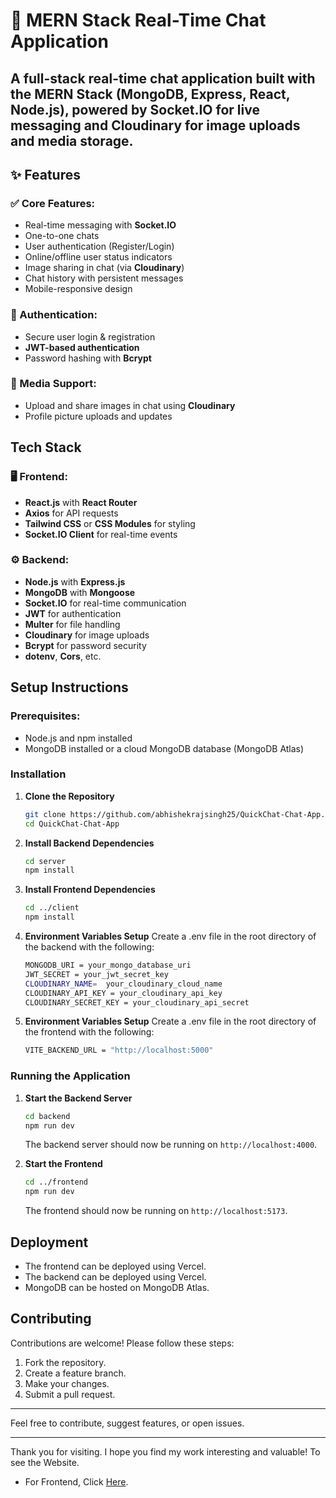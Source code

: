 # 💬 MERN Stack Real-Time Chat Application

A full-stack real-time chat application built with the **MERN Stack** (MongoDB, Express, React, Node.js), powered by **Socket.IO** for live messaging and **Cloudinary** for image uploads and media storage.
---

## ✨ Features

### ✅ Core Features:
- Real-time messaging with **Socket.IO**
- One-to-one chats
- User authentication (Register/Login)
- Online/offline user status indicators
- Image sharing in chat (via **Cloudinary**)
- Chat history with persistent messages
- Mobile-responsive design

### 🔐 Authentication:
- Secure user login & registration
- **JWT-based authentication**
- Password hashing with **Bcrypt**

### 📸 Media Support:
- Upload and share images in chat using **Cloudinary**
- Profile picture uploads and updates

## Tech Stack

### 🖥️ Frontend:
- **React.js** with **React Router**
- **Axios** for API requests
- **Tailwind CSS** or **CSS Modules** for styling
- **Socket.IO Client** for real-time events

### ⚙️ Backend:
- **Node.js** with **Express.js**
- **MongoDB** with **Mongoose**
- **Socket.IO** for real-time communication
- **JWT** for authentication
- **Multer** for file handling
- **Cloudinary** for image uploads
- **Bcrypt** for password security
- **dotenv**, **Cors**, etc.

## Setup Instructions

### Prerequisites:

- Node.js and npm installed
- MongoDB installed or a cloud MongoDB database (MongoDB Atlas)

### Installation

1. **Clone the Repository**
   ```bash
   git clone https://github.com/abhishekrajsingh25/QuickChat-Chat-App.git
   cd QuickChat-Chat-App
   ```

2. **Install Backend Dependencies**
   ```bash
   cd server
   npm install
   ```

3. **Install Frontend Dependencies**
   ```bash
   cd ../client
   npm install
   ```
   
4. **Environment Variables Setup**
   Create a .env file in the root directory of the backend with the following:
   ```bash
   MONGODB_URI = your_mongo_database_uri
   JWT_SECRET = your_jwt_secret_key
   CLOUDINARY_NAME=  your_cloudinary_cloud_name
   CLOUDINARY_API_KEY = your_cloudinary_api_key
   CLOUDINARY_SECRET_KEY = your_cloudinary_api_secret
   ```

5. **Environment Variables Setup**
   Create a .env file in the root directory of the frontend with the following:
   ```bash
   VITE_BACKEND_URL = "http://localhost:5000"
   ```
   
### Running the Application

1. **Start the Backend Server**
   ```bash
   cd backend
   npm run dev
   ```
   The backend server should now be running on `http://localhost:4000`.

2. **Start the Frontend**
   ```bash
   cd ../frontend
   npm run dev
   ```
   The frontend should now be running on `http://localhost:5173`.

## Deployment

- The frontend can be deployed using Vercel.
- The backend can be deployed using Vercel.
- MongoDB can be hosted on MongoDB Atlas.

## Contributing

Contributions are welcome! Please follow these steps:

1. Fork the repository.
2. Create a feature branch.
3. Make your changes.
4. Submit a pull request.

---

Feel free to contribute, suggest features, or open issues.

---

Thank you for visiting. I hope you find my work interesting and valuable! To see the Website. 
- For Frontend, Click <a href="https://quickchat-chatapp-abhishek.vercel.app/" >Here</a>.
